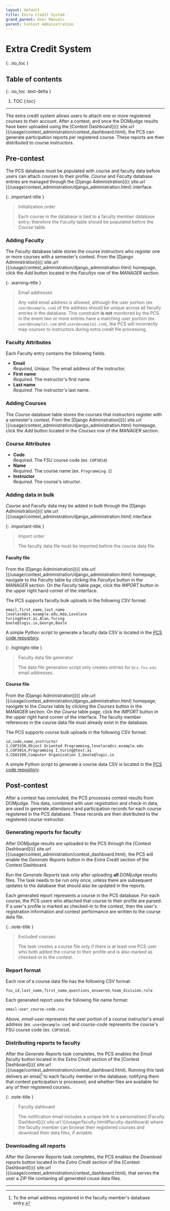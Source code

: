 ```yaml
---
layout: default
title: Extra Credit System
grand_parent: User Manuals
parent: Contest Administration
---
```


# Extra Credit System
{: .no_toc }

## Table of contents
{: .no_toc .text-delta }

1. TOC
{:toc}

---

The extra credit system allows users to attach one or more registered courses to their account. After a contest, and once the DOMjudge results have been uploaded using the [Contest Dashboard]({{ site.url }}/usage/contest_administration/contest_dashboard.html), the PCS can generate participation reports per registered course. These reports are then distributed to course instructors.

## Pre-contest

The PCS database must be populated with course and faculty data before users can attach courses to their profile. *Course* and *Faculty* database entries are managed through the [Django Administration]({{ site.url }}/usage/contest_administration/django_administration.html) interface. 

{: .important-title }
> Initialization order
>
> Each course in the database is tied to a faculty member database entry; therefore the *Faculty* table should be populated before the *Course* table. 

### Adding Faculty

The *Faculty* database table stores the course instructors who register one or more courses with a semester's contest. From the [Django Administration]({{ site.url }}/usage/contest_administration/django_administration.html) homepage, click the *Add* button located in the *Facultys* row of the *MANAGER* section. 

{: .warning-title }
> Email addresses
>
> Any valid email address is allowed, although the user portion (ex. `user@example.com`) of the address should be unique across all faculty entries in the database. This constraint **is not** monitored by the PCS. In the event two or more entries have a matching user portion (ex. `user@example1.com` and `user@example2.com`), the PCS will incorrectly map courses to instructors during extra credit file processing.

### Faculty Attributes

Each Faculty entry contains the following fields.

- **Email**  
  *Required, Unique.* The email address of the instructor.
- **First name**  
  *Required.* The instructor's first name.
- **Last name**  
  *Required.* The instructor's last name.


### Adding Courses

The *Course* database table stores the courses that instructors register with a semester's contest. From the [Django Administration]({{ site.url }}/usage/contest_administration/django_administration.html) homepage, click the *Add* button located in the *Courses* row of the *MANAGER* section. 

### Course Attributes

- **Code**  
  *Required.* The FSU course code (ex. `COP3014`)
- **Name**  
  *Required.* The course name (ex. `Programming I`)
- **Instructor**  
  *Required.* The course's istructor. 


### Adding data in bulk

*Course* and *Faculty* data may be added in bulk through the [Django Administration]({{ site.url }}/usage/contest_administration/django_administration.html) interface. 

{: .important-title }
> Import order
>
> The faculty data file must be imported before the course data file. 

#### Faculty file

From the [Django Administration]({{ site.url }}/usage/contest_administration/django_administration.html) homepage, navigate to the *Faculty* table by clicking the *Facultys* button in the *MANAGER* section. On the *Faculty* table page, click the *IMPORT* button in the upper right hand corner of the interface. 

The PCS supports faculty bulk uploads in the following CSV format:  

```
email,first_name,last_name
lovelace@cs.example.edu,Ada,Lovelace
turing@test.ai,Alan,Turing
boole@logic.io,George,Boole
```

A simple Python script to generate a faculty data CSV is located in the [PCS code repository](https://github.com/FSU-ACM/Programming-Contest-Suite/blob/main/utils/faculty_csv_gen.py). 

{: .highlight-title }
> Faculty data file generator
>
> The data file generation script only creates entries for `@cs.fsu.edu` email addresses.


#### Course file

From the [Django Administration]({{ site.url }}/usage/contest_administration/django_administration.html) homepage, navigate to the *Course* table by clicking the *Courses* button in the *MANAGER* section. On the *Course* table page, click the *IMPORT* button in the upper right hand corner of the interface. The faculty member references in the course data file must already exist in the database.

The PCS supports course bulk uploads in the following CSV format: 

```
id,code,name,instructor
1,COP3330,Object Oriented Programming,lovelace@cs.example.edu
2,COP3014,Programming I,turing@test.ai
3,CDA3100,Computer Organization I,boole@logic.io
```
A simple Python script to generate a course data CSV is located in the [PCS code repository](https://github.com/FSU-ACM/Programming-Contest-Suite/blob/main/utils/course_csv_gen.py).


## Post-contest

After a contest has concluded, the PCS processes contest results from DOMjudge. This data, combined with user registration and check-in data, are used to generate attendance and participation records for each course registered in the PCS database. These records are then distributed to the registered course instructor.

### Generating reports for faculty

After DOMjudge results are uploaded to the PCS through the [Contest Dashboard]({{ site.url }}/usage/contest_administration/contest_dashboard.html), the PCS will enable the *Generate Reports* button in the *Extra Credit* section of the Contest Dashboard. 

Run the *Generate Reports* task only after uploading **all** DOMjudge results files. The task needs to be run only once, unless there are subsequent updates to the database that should also be updated in the reports. 

Each generated report represents a course in the PCS database. For each course, the PCS users who attached that course to their profile are parsed. If a user's profile is marked as checked-in to the contest, then the user's registration information and contest performance are written to the course data file.

{: .note-title }
> Excluded courses
>
> The task creates a course file only if there is at least one PCS user who both added the course to their profile and is also marked as checked-in to the contest. 

### Report format

Each row of a course data file has the following CSV format:

```
fsu_id,last_name,first_name,questions_answered,team_division,role
```

Each generated report uses the following file name format:

```bash
email-user_course-code.csv
```

Above, *email-user* represents the user portion of a course instructor's email address (ex. `user@example.com`) and *course-code* represents the course's FSU course code (ex. `COP3014`).

### Distributing reports to faculty

After the *Generate Reports* task completes, the PCS enables the *Email faculty* button located in the *Extra Credit* section of the [Contest Dashboard]({{ site.url }}/usage/contest_administration/contest_dashboard.html).  Running this task delivers an email[^1] to each faculty member in the database; notifying them that contest participation is processed, and whether files are available for any of their registered courses.


{: .note-title }
> Faculty dahboard
>
> The notification email includes a unique link to a personalized [Faculty Dashbord]({{ site.url }}/usage/faculty.html#faculty-dashboard) where the faculty member can browse their registered courses and download their data files, if avilable.

### Downloading all reports

After the *Generate Reports* task completes, the PCS enables the *Download reports* button located in the *Extra Credit* section of the [Contest Dashboard]({{ site.url }}/usage/contest_administration/contest_dashboard.html), that serves the user a ZIP file containing all generated couse data files.

---
[^1]: To the email address registered in the faculty member's database entry.
